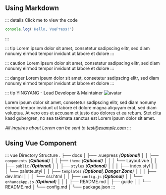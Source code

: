 ## Using Markdown

::: details Click me to view the code
```js
console.log('Hello, VuePress!')
```
:::

::: tip
Lorem ipsum dolor sit amet, consetetur sadipscing elitr, sed diam nonumy eirmod tempor invidunt ut labore et dolore
:::

::: caution
Lorem ipsum dolor sit amet, consetetur sadipscing elitr, sed diam nonumy eirmod tempor invidunt ut labore et dolore
:::

::: danger
Lorem ipsum dolor sit amet, consetetur sadipscing elitr, sed diam nonumy eirmod tempor invidunt ut labore et dolore
:::

::: tip YINGYANG - Lead Developer & Maintainer
![avatar](https://cdn.discordapp.com/attachments/396964573007052800/534165823645024296/YingYang.gif)

Lorem ipsum dolor sit amet, consetetur sadipscing elitr, sed diam nonumy eirmod tempor invidunt ut labore et dolore
magna aliquyam erat, sed diam voluptua. At vero eos et accusam et justo duo dolores et ea rebum. Stet clita kasd
gubergren, no sea takimata sanctus est Lorem ipsum dolor sit amet.

<em>All inquires about Lorem can be sent to <a href="mailto:zach@mtgjson.com">test@example.com</a></em>
:::

## Using Vue Component

<Hint
    type='info'
    img='https://cdn.discordapp.com/attachments/396964573007052800/492135655233683458/PaladinHypeMain.gif'
    title='Info Block'
    text='Lorem ipsum dolor sit amet, consetetur sadipscing elitr, sed diam nonumy eirmod tempor invidunt ut labore et dolore magna aliquyam erat, sed diam voluptua. At vero eos et accusam et justo duo dolores et ea rebum. Stet clita kasd gubergren, no sea takimata sanctus est Lorem ipsum dolor sit amet. Lorem ipsum dolor sit amet, consetetur sadipscing elitr, sed diam nonumy eirmod tempor invidunt ut labore et dolore magna aliquyam erat, sed diam voluptua. At vero eos et accusam et justo duo dolores et ea rebum. Stet clita kasd gubergren, no sea takimata sanctus est Lorem ipsum dolor sit amet.'
/>

<Hint
    type='warning'
    img='https://cdn.discordapp.com/attachments/396964573007052800/492135655233683458/PaladinHypeMain.gif'
    title='Info Block'
    text='Lorem ipsum dolor sit amet, consetetur sadipscing elitr, sed diam nonumy eirmod tempor invidunt ut labore et dolore magna aliquyam erat, sed diam voluptua. At vero eos et accusam et justo duo dolores et ea rebum. Stet clita kasd gubergren, no sea takimata sanctus est Lorem ipsum dolor sit amet. Lorem ipsum dolor sit amet, consetetur sadipscing elitr, sed diam nonumy eirmod tempor invidunt ut labore et dolore magna aliquyam erat, sed diam voluptua. At vero eos et accusam et justo duo dolores et ea rebum. Stet clita kasd gubergren, no sea takimata sanctus est Lorem ipsum dolor sit amet.'
/>

<Hint
    type='danger'
    img='https://cdn.discordapp.com/attachments/396964573007052800/492135655233683458/PaladinHypeMain.gif'
    title='Info Block'
    text='Lorem ipsum dolor sit amet, consetetur sadipscing elitr, sed diam nonumy eirmod tempor invidunt ut labore et dolore magna aliquyam erat, sed diam voluptua. At vero eos et accusam et justo duo dolores et ea rebum. Stet clita kasd gubergren, no sea takimata sanctus est Lorem ipsum dolor sit amet. Lorem ipsum dolor sit amet, consetetur sadipscing elitr, sed diam nonumy eirmod tempor invidunt ut labore et dolore magna aliquyam erat, sed diam voluptua. At vero eos et accusam et justo duo dolores et ea rebum. Stet clita kasd gubergren, no sea takimata sanctus est Lorem ipsum dolor sit amet.'
/>

<Hint
    type='tip'
    img='https://cdn.discordapp.com/attachments/396964573007052800/492135655233683458/PaladinHypeMain.gif'
    title='Info Block'
    text='Lorem ipsum dolor sit amet, consetetur sadipscing elitr, sed diam nonumy eirmod tempor invidunt ut labore et dolore magna aliquyam erat, sed diam voluptua. At vero eos et accusam et justo duo dolores et ea rebum. Stet clita kasd gubergren, no sea takimata sanctus est Lorem ipsum dolor sit amet. Lorem ipsum dolor sit amet, consetetur sadipscing elitr, sed diam nonumy eirmod tempor invidunt ut labore et dolore magna aliquyam erat, sed diam voluptua. At vero eos et accusam et justo duo dolores et ea rebum. Stet clita kasd gubergren, no sea takimata sanctus est Lorem ipsum dolor sit amet.'
/>

::: vue Directory Structure
.
├── docs
│ ├── .vuepress _(**Optional**)_
│ │ ├── `components` _(**Optional**)_
│ │ ├── `theme` _(**Optional**)_
│ │ │ └── Layout.vue
│ │ ├── `public` _(**Optional**)_
│ │ ├── `styles` _(**Optional**)_
│ │ │ ├── index.styl
│ │ │ └── palette.styl
│ │ ├── `templates` _(**Optional, Danger Zone**)_
│ │ │ ├── dev.html
│ │ │ └── ssr.html
│ │ ├── `config.js` _(**Optional**)_
│ │ └── `enhanceApp.js` _(**Optional**)_
│ │
│ ├── README.md
│ ├── guide
│ │ └── README.md
│ └── config.md
│
└── package.json
:::

<br/>

<Admonition text="Note Admonition Content" type="note" title="Note Admonition Title" :expand="1"/>
<br/>
<Admonition text="Abstract Admonition Content" type="abstract" title="Abstract Admonition Title" :expand="1"/>
<br/>
<Admonition text="Information Admonition Content" type="information" title="Information Admonition Title"/>
<br/>
<Admonition text="Tip Admonition Content" type="tip" title="Tip Admonition Title"/>
<br/>
<Admonition text="Check Admonition Content" type="check" title="Check Admonition Title"/>
<br/>
<Admonition text="Question Admonition Content" type="question" title="Question Admonition Title"/>
<br/>
<Admonition text="Warn Admonition Content" type="warn" title="Warn Admonition Title"/>
<br/>
<Admonition text="Fail Admonition Content" type="fail" title="Fail Admonition Title"/>
<br/>
<Admonition text="Error Admonition Content" type="err" title="Error Admonition Title"/>
<br/>
<Admonition text="Bug Admonition Content" type="bug" title="Bug Admonition Title"/>
<br/>
<Admonition text="Example Admonition Content" type="example" title="Example Admonition Title"/>
<br/>
<Admonition text="Quote Admonition Content" type="quote" title="Quote Admonition Title"/>
